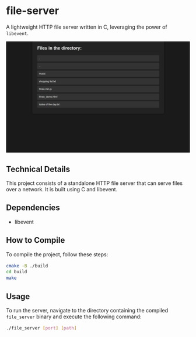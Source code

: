# file-server

A lightweight HTTP file server written in C, leveraging the power of `libevent`.

![Demo](./assets/demo2.gif)

## Technical Details

This project consists of a standalone HTTP file server that can serve files over a network. It is built using C and libevent.

## Dependencies

- libevent 

## How to Compile

To compile the project, follow these steps:

```bash
cmake -B ./build
cd build
make
```

## Usage

To run the server, navigate to the directory containing the compiled `file_server` binary and execute the following command:

```bash
./file_server [port] [path]
